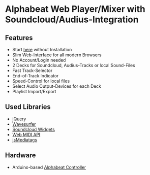 # Alphabeat Web Player/Mixer with Soundcloud/Audius-Integration

## Features
* Start [here](https://alexus2033.github.io/WebMixer/player.html) without Installation
* Slim Web-Interface for all modern Browsers
* No Account/Login needed
* 2 Decks for Soundcloud, Audius-Tracks or local Sound-Files
* Fast Track-Selector
* End-of-Track Indicator
* Speed-Control for local files
* Select Audio Output-Devices for each Deck
* Playlist Import/Export

## Used Libraries
* [jQuery](https://jquery.com)
* [Wavesurfer](https://wavesurfer-js.org)
* [Soundcloud Widgets](https://developers.soundcloud.com/docs/api/html5-widget)
* [Web MIDI API](https://developer.mozilla.org/en-US/docs/Web/API/Web_MIDI_API)
* [jsMediatags](https://github.com/aadsm/jsmediatags)

## Hardware
* Arduino-based [Alphabeat Controller](https://github.com/alexus2033/Alphabeat-Controller)
